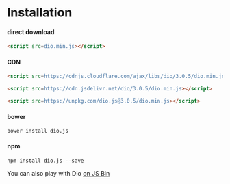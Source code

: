 # Installation

#### direct download

```html
<script src=dio.min.js></script>
```

#### CDN

```html
<script src=https://cdnjs.cloudflare.com/ajax/libs/dio/3.0.5/dio.min.js></script>
```

```html
<script src=https://cdn.jsdelivr.net/dio/3.0.5/dio.min.js></script>
```

```html
<script src=https://unpkg.com/dio.js@3.0.5/dio.min.js></script>
```

#### bower

```
bower install dio.js
```

#### npm

```
npm install dio.js --save
```

You can also play with Dio [on JS Bin](http://jsbin.com/lobavo/edit?js,output)

